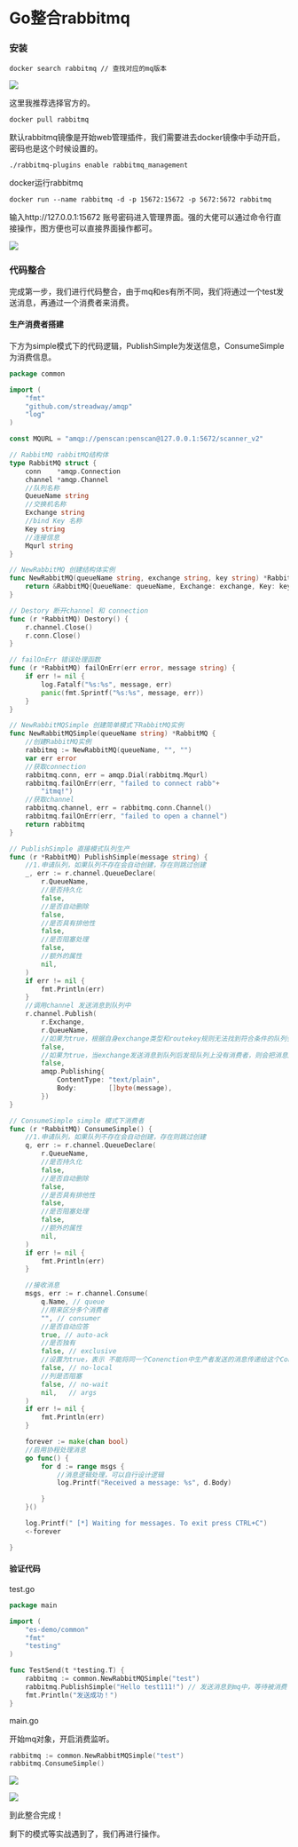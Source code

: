 # Go整合rabbitmq

### 安装

```
docker search rabbitmq // 查找对应的mq版本
```

![](<../.gitbook/assets/image (11).png>)

这里我推荐选择官方的。

```
docker pull rabbitmq
```

默认rabbitmq镜像是开始web管理插件，我们需要进去docker镜像中手动开启，密码也是这个时候设置的。

```
./rabbitmq-plugins enable rabbitmq_management
```

docker运行rabbitmq

```
docker run --name rabbitmq -d -p 15672:15672 -p 5672:5672 rabbitmq
```

输入http://127.0.0.1:15672 账号密码进入管理界面。强的大佬可以通过命令行直接操作，图方便也可以直接界面操作都可。

![](<../.gitbook/assets/image (14).png>)

### 代码整合

完成第一步，我们进行代码整合，由于mq和es有所不同，我们将通过一个test发送消息，再通过一个消费者来消费。

#### 生产消费者搭建

下方为simple模式下的代码逻辑，PublishSimple为发送信息，ConsumeSimple为消费信息。

```go
package common

import (
	"fmt"
	"github.com/streadway/amqp"
	"log"
)

const MQURL = "amqp://penscan:penscan@127.0.0.1:5672/scanner_v2"

// RabbitMQ rabbitMQ结构体
type RabbitMQ struct {
	conn    *amqp.Connection
	channel *amqp.Channel
	//队列名称
	QueueName string
	//交换机名称
	Exchange string
	//bind Key 名称
	Key string
	//连接信息
	Mqurl string
}

// NewRabbitMQ 创建结构体实例
func NewRabbitMQ(queueName string, exchange string, key string) *RabbitMQ {
	return &RabbitMQ{QueueName: queueName, Exchange: exchange, Key: key, Mqurl: MQURL}
}

// Destory 断开channel 和 connection
func (r *RabbitMQ) Destory() {
	r.channel.Close()
	r.conn.Close()
}

// failOnErr 错误处理函数
func (r *RabbitMQ) failOnErr(err error, message string) {
	if err != nil {
		log.Fatalf("%s:%s", message, err)
		panic(fmt.Sprintf("%s:%s", message, err))
	}
}

// NewRabbitMQSimple 创建简单模式下RabbitMQ实例
func NewRabbitMQSimple(queueName string) *RabbitMQ {
	//创建RabbitMQ实例
	rabbitmq := NewRabbitMQ(queueName, "", "")
	var err error
	//获取connection
	rabbitmq.conn, err = amqp.Dial(rabbitmq.Mqurl)
	rabbitmq.failOnErr(err, "failed to connect rabb"+
		"itmq!")
	//获取channel
	rabbitmq.channel, err = rabbitmq.conn.Channel()
	rabbitmq.failOnErr(err, "failed to open a channel")
	return rabbitmq
}

// PublishSimple 直接模式队列生产
func (r *RabbitMQ) PublishSimple(message string) {
	//1.申请队列，如果队列不存在会自动创建，存在则跳过创建
	_, err := r.channel.QueueDeclare(
		r.QueueName,
		//是否持久化
		false,
		//是否自动删除
		false,
		//是否具有排他性
		false,
		//是否阻塞处理
		false,
		//额外的属性
		nil,
	)
	if err != nil {
		fmt.Println(err)
	}
	//调用channel 发送消息到队列中
	r.channel.Publish(
		r.Exchange,
		r.QueueName,
		//如果为true，根据自身exchange类型和routekey规则无法找到符合条件的队列会把消息返还给发送者
		false,
		//如果为true，当exchange发送消息到队列后发现队列上没有消费者，则会把消息返还给发送者
		false,
		amqp.Publishing{
			ContentType: "text/plain",
			Body:        []byte(message),
		})
}

// ConsumeSimple simple 模式下消费者
func (r *RabbitMQ) ConsumeSimple() {
	//1.申请队列，如果队列不存在会自动创建，存在则跳过创建
	q, err := r.channel.QueueDeclare(
		r.QueueName,
		//是否持久化
		false,
		//是否自动删除
		false,
		//是否具有排他性
		false,
		//是否阻塞处理
		false,
		//额外的属性
		nil,
	)
	if err != nil {
		fmt.Println(err)
	}

	//接收消息
	msgs, err := r.channel.Consume(
		q.Name, // queue
		//用来区分多个消费者
		"", // consumer
		//是否自动应答
		true, // auto-ack
		//是否独有
		false, // exclusive
		//设置为true，表示 不能将同一个Conenction中生产者发送的消息传递给这个Connection中 的消费者
		false, // no-local
		//列是否阻塞
		false, // no-wait
		nil,   // args
	)
	if err != nil {
		fmt.Println(err)
	}

	forever := make(chan bool)
	//启用协程处理消息
	go func() {
		for d := range msgs {
			//消息逻辑处理，可以自行设计逻辑
			log.Printf("Received a message: %s", d.Body)

		}
	}()

	log.Printf(" [*] Waiting for messages. To exit press CTRL+C")
	<-forever

}

```

#### 验证代码

test.go

```go
package main

import (
	"es-demo/common"
	"fmt"
	"testing"
)

func TestSend(t *testing.T) {
	rabbitmq := common.NewRabbitMQSimple("test")
	rabbitmq.PublishSimple("Hello test111!") // 发送消息到mq中，等待被消费
	fmt.Println("发送成功！")
}

```

main.go

开始mq对象，开启消费监听。

```go
rabbitmq := common.NewRabbitMQSimple("test")
rabbitmq.ConsumeSimple()
```

![](<../.gitbook/assets/image (9).png>)

![](<../.gitbook/assets/image (2).png>)

到此整合完成！

剩下的模式等实战遇到了，我们再进行操作。
